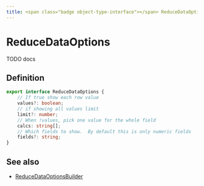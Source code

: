 ```yaml
---
title: <span class="badge object-type-interface"></span> ReduceDataOptions
---
```

# <span class="badge object-type-interface"></span> ReduceDataOptions

TODO docs

## Definition

```typescript
export interface ReduceDataOptions {
	// If true show each row value
	values?: boolean;
	// if showing all values limit
	limit?: number;
	// When !values, pick one value for the whole field
	calcs: string[];
	// Which fields to show.  By default this is only numeric fields
	fields?: string;
}

```
## See also

 * <span class="badge builder"></span> [ReduceDataOptionsBuilder](./builder-ReduceDataOptionsBuilder.md)
